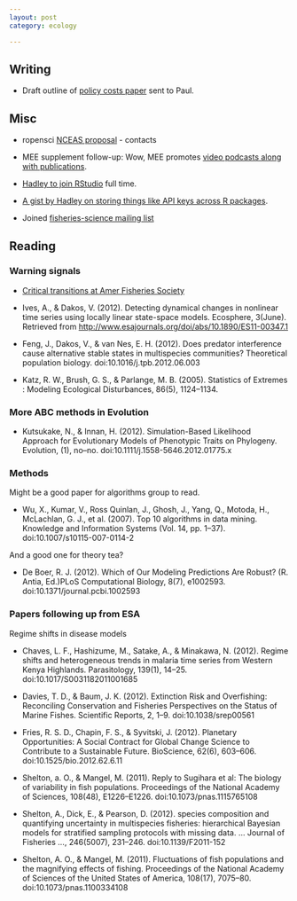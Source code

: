 ```yaml
---
layout: post
category: ecology

---
```


## Writing

* Draft outline of [policy costs paper](https://github.com/cboettig/pdg_control/tree/master/inst/doc/policycosts) sent to Paul.  


## Misc 

* ropensci [NCEAS proposal](https://github.com/ropensci/docs/blob/master/nceas/nceas_working_group_proposal.md) - contacts

* MEE supplement follow-up: Wow, MEE promotes [video podcasts along with publications](http://www.methodsinecologyandevolution.org/view/0/podcasts.html).  

* [Hadley to join RStudio](http://blog.rstudio.org/2012/08/20/welcome-hadley-winston-and-garrett/) full time. 

* [A gist by Hadley on storing things like API keys across R packages](https://gist.github.com/3379144).  

* Joined [fisheries-science mailing list](http://segate.sunet.se/cgi-bin/wa)


## Reading

### Warning signals

* [Critical transitions at Amer Fisheries Society](https://afs.confex.com/afs/2012/webprogram/Paper9299.html)

* Ives, A., & Dakos, V. (2012). Detecting dynamical changes in nonlinear time series using locally linear state-space models. Ecosphere, 3(June). Retrieved from http://www.esajournals.org/doi/abs/10.1890/ES11-00347.1

* Feng, J., Dakos, V., & van Nes, E. H. (2012). Does predator interference cause alternative stable states in multispecies communities? Theoretical population biology. doi:10.1016/j.tpb.2012.06.003

* Katz, R. W., Brush, G. S., & Parlange, M. B. (2005). Statistics of Extremes : Modeling Ecological Disturbances, 86(5), 1124–1134.

### More ABC methods in Evolution
* Kutsukake, N., & Innan, H. (2012). Simulation-Based Likelihood Approach for Evolutionary Models of Phenotypic Traits on Phylogeny. Evolution, (1), no–no. doi:10.1111/j.1558-5646.2012.01775.x

### Methods

Might be a good paper for algorithms group to read.

* Wu, X., Kumar, V., Ross Quinlan, J., Ghosh, J., Yang, Q., Motoda, H., McLachlan, G. J., et al. (2007). Top 10 algorithms in data mining. Knowledge and Information Systems (Vol. 14, pp. 1–37). doi:10.1007/s10115-007-0114-2


And a good one for theory tea?

* De Boer, R. J. (2012). Which of Our Modeling Predictions Are Robust? (R. Antia, Ed.)PLoS Computational Biology, 8(7), e1002593. doi:10.1371/journal.pcbi.1002593

### Papers following up from ESA
Regime shifts in disease models

* Chaves, L. F., Hashizume, M., Satake, A., & Minakawa, N. (2012). Regime shifts and heterogeneous trends in malaria time series from Western Kenya Highlands. Parasitology, 139(1), 14–25. doi:10.1017/S0031182011001685

* Davies, T. D., & Baum, J. K. (2012). Extinction Risk and Overfishing: Reconciling Conservation and Fisheries Perspectives on the Status of Marine Fishes. Scientific Reports, 2, 1–9. doi:10.1038/srep00561

* Fries, R. S. D., Chapin, F. S., & Syvitski, J. (2012). Planetary Opportunities: A Social Contract for Global Change Science to Contribute to a Sustainable Future. BioScience, 62(6), 603–606. doi:10.1525/bio.2012.62.6.11

* Shelton, a. O., & Mangel, M. (2011). Reply to Sugihara et al: The biology of variability in fish populations. Proceedings of the National Academy of Sciences, 108(48), E1226–E1226. doi:10.1073/pnas.1115765108

* Shelton, A., Dick, E., & Pearson, D. (2012). species composition and quantifying uncertainty in multispecies fisheries: hierarchical Bayesian models for stratified sampling protocols with missing data. … Journal of Fisheries …, 246(5007), 231–246. doi:10.1139/F2011-152

* Shelton, A. O., & Mangel, M. (2011). Fluctuations of fish populations and the magnifying effects of fishing. Proceedings of the National Academy of Sciences of the United States of America, 108(17), 7075–80. doi:10.1073/pnas.1100334108

